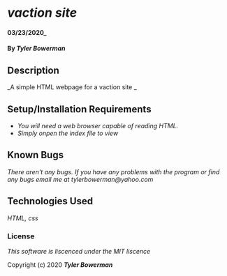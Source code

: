 # _vaction site_

####  03/23/2020_

#### By _**Tyler Bowerman**_

## Description

_A simple HTML webpage for a vaction site _

## Setup/Installation Requirements

* _You will need a web browser capable of reading HTML._
* _Simply onpen the index file to view_


## Known Bugs

_There aren't any bugs._
_If you have any problems with the program or find any bugs email me at tylerbowerman@yahoo.com_
## Technologies Used

_HTML, css_

### License

*This software is liscenced under the MIT liscence*

Copyright (c) 2020 **_Tyler Bowerman_**
